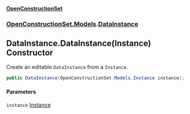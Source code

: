 #### [OpenConstructionSet](index.md 'index')
### [OpenConstructionSet.Models](index.md#OpenConstructionSet_Models 'OpenConstructionSet.Models').[DataInstance](Q639LdTdLKV33AGqgr4Bkw.md 'OpenConstructionSet.Models.DataInstance')
## DataInstance.DataInstance(Instance) Constructor
Create an editable `DataInstance` from a `Instance`.  
```csharp
public DataInstance(OpenConstructionSet.Models.Instance instance);
```
#### Parameters
<a name='OpenConstructionSet_Models_DataInstance_DataInstance(OpenConstructionSet_Models_Instance)_instance'></a>
`instance` [Instance](NhOPiCtebmQnk5Ll2Sv0og.md 'OpenConstructionSet.Models.Instance')  
  
